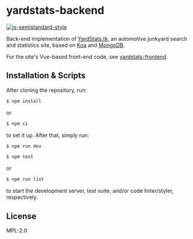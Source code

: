 # yardstats-backend

[![js-semistandard-style](https://img.shields.io/badge/code%20style-semistandard-brightgreen.svg)](https://github.com/standard/semistandard)

Back-end implementation of [YardStats.tk](https://yardstats.tk/), an automotive junkyard search and statistics site, based on [Koa](https://koajs.com/) and [MongoDB](https://www.mongodb.com/try/download/community).

For the site's Vue-based front-end code, see [yardstats-frontend](https://github.com/caldwellz/yardstats-frontend).

## Installation &amp; Scripts

After cloning the repository, run:
```bash
$ npm install
```
or
```bash
$ npm ci
```
to set it up. After that, simply run:
```bash
$ npm run dev
```
```bash
$ npm test
```
or
```bash
$ npm run lint
```
to start the development server, test suite, and/or code linter/styler, respectively.

## License
MPL-2.0
